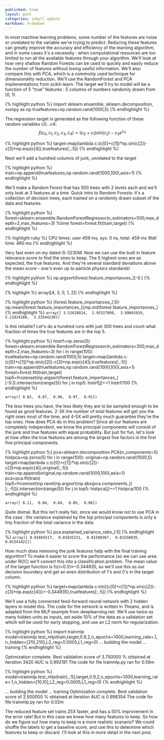 ```yaml
---
published: true
layout: post
categories: jekyll update
markdown: kramdown
---
```




In most machine learning problems, some number of the features are noise or unrelated to the variable we're trying to predict. Reducing these features can greatly improve the accuracy and efficiency of the learning algorithm, and in some cases it's a necessity : when computational resources are too limited to run all the available features through your algorithm. We'll look at how very shallow Random Forests can be used to quickly and easily reduce the number of features without losing useful information. We'll also compare this with PCA, which is a commonly used technique for dimensionality reduction. We'll use the RandomForest and PCA implementations from scikit-learn. The target we'll try to model will be a function of 5 "true" features : 5 columns of numbers randomly drawn from [0, 1).

{% highlight python %}
import sklearn.ensemble, sklearn.decomposition, numpy as np
truefeatures=np.random.rand(1000,5)
{% endhighlight %}

The regression target is generated as the following function of these random variables c0...c4:
$$
f(c_0,c_1,c_2,c_3,c_4)=(c_0+c_1)sin(c_2)-c_3 e^{ c_4}
$$

{% highlight python %}
target=map(lambda c:(c[0]+c[1])*np.sin(c[2])-c[3]*np.exp(c[4]),truefeatures[:,:5])
{% endhighlight  %}

Next we'll add a hundred columns of junk, unrelated to the target

{% highlight python %}
train=np.append(truefeatures,np.random.rand(1000,100),axis=1)
{% endhighlight  %}

We'll make a Random Forest that has 500 trees with 2 levels each and we'll only look at 3 features at a time. Quick intro to Random Forests: it's a collection of decision trees, each trained on a randomly drawn subset of the data and features.

{% highlight python %}
forest=sklearn.ensemble.RandomForestRegressor(n_estimators=500,max_depth=2,max_features=3)
%time forest=forest.fit(train,target)
{% endhighlight  %}

{% highlight ruby %}
CPU times: user 459 ms, sys: 0 ns, total: 459 ms
Wall time: 460 ms
{% endhighlight  %}

Very fast even on my dated i5-3230M. Now we can use the built in feature relevance score to find the ones to keep. The 5 highest ones are as expected, the true features. And they're several standard deviations above the mean score - one's even up to particle physics standards!

{% highlight python %}
np.argsort(forest.feature_importances_)[-5:]
{% endhighlight %}

{% highlight %}
array([4, 3, 0, 1, 2])
{% endhighlight %}


{% highlight python %}
(forest.feature_importances_[:5]-np.mean(forest.feature_importances_))/np.std(forest.feature_importances_)
{% endhighlight %}
``array([ 3.52628814,  2.93327098,  3.89061919,  5.21814166,  3.33544238])``

Is this reliable? Let's do a hundred runs with just 300 trees and count what fraction of times the true features are in the top 5.

{% highlight python %}
histrf=np.zeros(5)
forest=sklearn.ensemble.RandomForestRegressor(n_estimators=300,max_depth=2,max_features=3)
for i in range(100):
    truefeatures=np.random.rand(1000,5)
    target=map(lambda c:(c[0]+c[1])*np.sin(c[2])-c[3]*np.exp(c[4]),truefeatures[:,:5])
    train=np.append(truefeatures,np.random.rand(1000,100),axis=1)
    forest=forest.fit(train,target)
    top5=frozenset(np.argsort(forest.feature_importances_)[-5:]).intersection(range(5))
    for j in top5:
        histrf[j]+=1
histrf/100
{% endhighlight %}
    
``array([ 0.83,  0.87,  0.96,  0.97,  0.91])``

The less trees you have, the less likely they are to be sampled enough to be found as good features. 2-3X the number of total features will get you the right ones most of the time, and 4-5X will pretty much guarantee they're the top ones. How does PCA do in this problem? Since all our features are completely independent, we know the principal components will consist of the junk and true features with equal probability. But just for fun, let's look at how often the true features are among the largest five factors in the first five principal components.

{% highlight python %}
pca=sklearn.decomposition.PCA(n_components=5)
histpca=np.zeros(5)
for i in range(100):
    original=np.random.rand(1000,5)
    target=map(lambda c:(c[0]+c[1])*np.sin(c[2])-c[3]*np.exp(c[4]),original[:,:5])
    train=np.append(original,np.random.rand(1000,100),axis=1)
    pca=pca.fit(train)
    top5=frozenset(np.ravel(np.argsort(np.abs(pca.components_))[:,-5])).intersection(range(5))
    for j in top5:
        histpca[j]+=1
histpca/100
{% endhighlight %}

``array([ 0.11,  0.04,  0.04,  0.05,  0.06])``

Quite dismal. But this isn't really fair, since we would know not to use PCA in the case : the variance explained by the top principal components is only a tiny fraction of the total variance in the data.

{% highlight python %}
pca.explained_variance_ratio_[:5]
{% endhighlight %}
``array([ 0.01665517,  0.01635231,  0.01580367,  0.01550839,  0.01541421])``

How much does removing the junk features help with the final training algorithm? To make it easier to score the performance (so we can use area under ROC) we'll convert this into a classification problem. The mean value of the target function is f(ci=0.5)≈−0.344935, so we'll use this as our decision boundary and get an even distribution of 1's and 0's in the target column.

{% highlight python %}
target=map(lambda c:int(((c[0]+c[1])*np.sin(c[2])-c[3]*np.exp(c[4]))>-0.344935),truefeatures[:,:5])
{% endhighlight %}

We'll use a fully connected feed-forward neural network with 2 hidden layers to model this. The code for the network is written in Theano, and is adapted from the MLP example from deeplearning.net. We'll use twice as many hidden units as inputs, set aside 10% of the data as a validation set which will be used for early stopping, and use an L2 norm for regularization.

{% highlight python %}
import trainmlp
model=trainmlp.test_mlp(train,target,0.9,2,n_epochs=1000,learning_rate=.1,n_hidden=[210,210],L2_reg=0.0005,L1_reg=0)
... building the model
... training
{% endhighlight %}

Optimization complete. Best validation score of 3.750000 % obtained at iteration 3420
AUC is 0.992181
The code for file trainmlp.py ran for 0.58m

{% highlight python %}
model=trainmlp.test_mlp(train[:,:5],target,0.9,2,n_epochs=1000,learning_rate=.1,n_hidden=[10,10],L2_reg=0.0005,L1_reg=0)
{% endhighlight %}

... building the model
... training
Optimization complete. Best validation score of 2.500000 % obtained at iteration 
AUC is 0.998354
The code for file trainmlp.py ran for 0.02m

The reduced feature set trains 25X faster, and has a 50% improvement in the error rate! But in this case we knew how many features to keep. So how do we figure out how many to keep in a more realistic scenario? We could shuffle the labels to get a baseline score, and use this to determine which features to keep or discard. I'll look at this in more detail in the next post.
